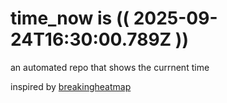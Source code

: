# time_now is (( 2025-09-24T16:30:00.789Z ))

an automated repo that shows the currnent time

inspired by [breakingheatmap](https://github.com/breakingheatmap/breakingheatmap)